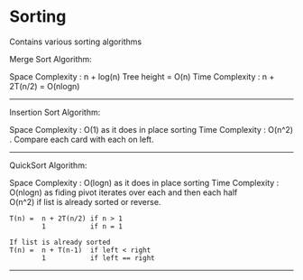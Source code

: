 # Sorting
 Contains various sorting algorithms

Merge Sort Algorithm: 

Space Complexity : n + log(n)  Tree height = O(n)
Time Complexity :  n + 2T(n/2) = O(nlogn)


--------------------------------

Insertion Sort Algorithm:

Space Complexity : O(1) as it does in place sorting
Time Complexity : O(n^2) . Compare each card with each on left.

--------------------------------

QuickSort Algorithm:

Space Complexity : O(logn) as it does in place sorting
Time Complexity :  O(nlogn) as fiding pivot iterates over each and then each half	
				   O(n^2) if list is already sorted or reverse.
				   
	T(n) =	n + 2T(n/2) if n > 1
			1			if n = 1
			
	If list is already sorted 
	T(n) =	n + T(n-1)	if left < right
			1			if left == right
		
--------------------------------
